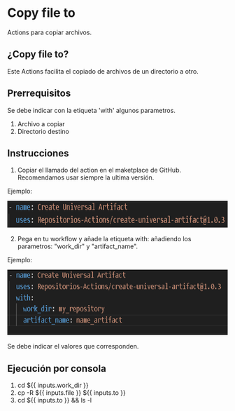 # Copy file to

Actions para copiar archivos.

## ¿Copy file to?

Este Actions facilita el copiado de archivos de un directorio a otro.

## Prerrequisitos

Se debe indicar con la etiqueta 'with' algunos parametros.

1. Archivo a copiar
2. Directorio destino

## Instrucciones

1. Copiar el llamado del action en el maketplace de GitHub. Recomendamos usar siempre la ultima versión.

Ejemplo:

<p align="center">
  <img width="671" height="61" alt="action" src="public/img/action.png">
</p>

2. Pega en tu workflow y añade la etiqueta with: añadiendo los parametros: "work_dir" y "artifact_name".

Ejemplo:

<p align="center">
  <img width="667" height="149" alt="action_with" src="public/img/action_with.png">
</p>

Se debe indicar el valores que corresponden. 

## Ejecución por consola

1. cd ${{ inputs.work_dir }}
2. cp -R ${{ inputs.file }} ${{ inputs.to }}
3. cd ${{ inputs.to }} && ls -l